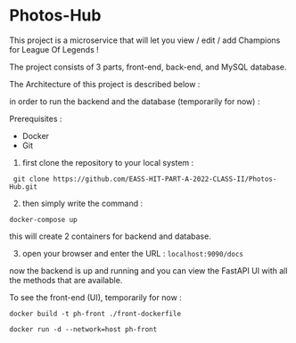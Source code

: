 # Photos-Hub

This project is a microservice that will let you view / edit / add Champions for League Of Legends !

The project consists of 3 parts, front-end, back-end, and MySQL database.

The Architecture of this project is described below :


in order to run the backend and the database (temporarily for now) :

Prerequisites :
- Docker
- Git

1. first clone the repository to your local system :

``` git clone https://github.com/EASS-HIT-PART-A-2022-CLASS-II/Photos-Hub.git```

2. then simply write the command : 

``` docker-compose up ```

this will create 2 containers for backend and database.

3. open your browser and enter the URL : 
   ``` localhost:9090/docs ```
   
now the backend is up and running and you can view the FastAPI UI with all the methods that are available.

To see the front-end (UI), temporarily for now :

``` docker build -t ph-front ./front-dockerfile ```

``` docker run -d --network=host ph-front ```
